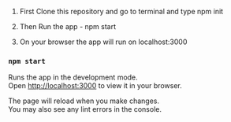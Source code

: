 1. First Clone this repository and go to terminal and type npm init

2. Then Run the app - npm start

3. On your browser the app will run on localhost:3000


### `npm start`

Runs the app in the development mode.\
Open [http://localhost:3000](http://localhost:3000) to view it in your browser.

The page will reload when you make changes.\
You may also see any lint errors in the console.




